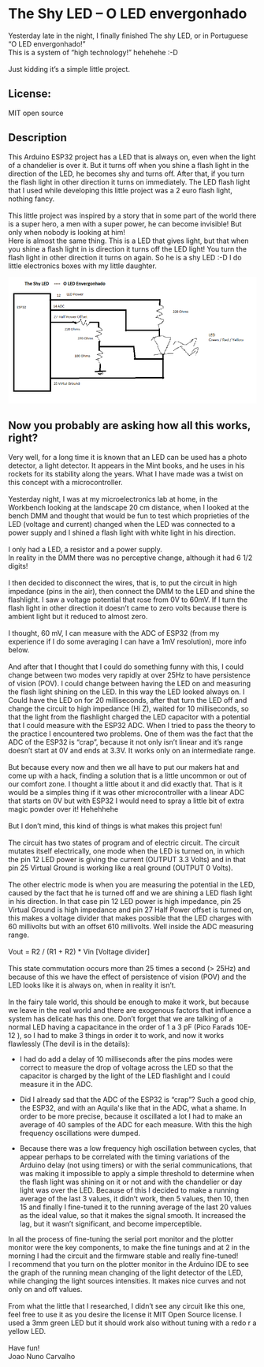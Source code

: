 # The Shy LED – O LED envergonhado

Yesterday late in the night, I finally finished The shy LED, or in Portuguese “O LED envergonhado!”<br>
This is a system of “high technology!”  hehehehe :-D<br>  
Just kidding it’s a simple little project.<br>

## License:
MIT open source

## Description

This Arduino ESP32 project has a LED that is always on, even when the light of a chandelier is over it. But it turns off when you shine a flash light in the direction of the LED, he becomes shy and turns off. After that, if you turn the flash light in other direction it turns on immediately. The LED flash light that I used while developing this little project was a 2 euro flash light, nothing fancy.<br> 
<br>
This little project was inspired by a story that in some part of the world there is a super hero, a men with a super power, he can become invisible! But only when nobody is looking at him!<br> 
Here is almost the same thing. This is a LED that gives light, but that when you shine a flash light in is direction it turns off the LED light! You turn the flash light in other direction it turns on again. So he is a shy LED :-D   I do little electronics boxes with my little daughter.<br>

![PNG project schematic](/The_Shy_LED_schematic.png)


## Now you probably are asking how all this works, right?<br>

Very well, for a long time it is known that an LED can be used has a photo detector, a light detector. It appears in the Mint books, and he uses in his rockets for its stability along the years. What I have made was a twist on this concept with a microcontroller.<br>
<br>
Yesterday night, I was at my microelectronics lab at home,  in the Workbench looking at the landscape 20 cm distance, when I looked at the bench DMM and thought that would be fun to test which proprieties of the LED (voltage and current) changed when the LED was connected to a power supply and I shined a flash light with white light in his direction.<br>
<br>
I only had a LED, a resistor and a power supply.<br>
In reality in the DMM there was no perceptive change, although it had 6 1/2  digits!<br>
<br>
I then decided to disconnect the wires, that is, to put the circuit in high impedance (pins in the air), then connect the DMM to the LED and shine the flashlight. I saw a voltage potential that rose from 0V to 60mV. If I turn the flash light in other direction it doesn’t came to zero volts because there is ambient light but it reduced to almost zero.<br>
<br>
I thought, 60 mV, I can measure with the ADC of ESP32 (from my experience if I do some averaging I can have a 1mV resolution), more info below.<br>
<br>
And after that I thought that I could do something funny with this, I could change between two modes very rapidly at over 25Hz to have persistence of vision (POV). I could change between having the LED on and measuring the flash light shining on the LED. In this way the LED looked always on. I Could have the LED on for 20 milliseconds, after that turn the LED off and change the circuit to high impedance (Hi Z), waited for 10 milliseconds, so that the light from the flashlight charged the LED capacitor with a potential that I could measure with the ESP32 ADC. 
When I tried to pass the theory to the practice I encountered two problems. One of them was the fact that the ADC of the ESP32 is “crap”, because it not only isn’t linear and it’s range doesn’t start at 0V and ends at 3.3V. It works only on an intermediate range.<br>
<br>
But because every now and then we all have to put our makers hat and come up with a hack, finding a solution that is a little uncommon or out of our comfort zone. I thought a little about it and did exactly that. That is it would be a simples thing if it was other microcontroller with a linear ADC that starts on 0V but with ESP32 I would need to spray a little bit of extra magic powder over it! Hehehhehe<br>
<br>
But I don’t mind, this kind of things is what makes this project fun!<br>
<br>
The circuit has two states of program and of electric circuit. The circuit mutates itself electrically, one mode when the LED is turned on, in which the pin 12 LED power is giving the current (OUTPUT 3.3 Volts) and in that pin 25 Virtual Ground is working like a real ground (OUTPUT 0 Volts).<br>
<br>
The other electric mode is when you are measuring the potential in the LED, caused by the fact that he is turned off and we are shining a LED flash light in his direction. In that case pin 12 LED power is high impedance, pin 25 Virtual Ground  is high impedance and pin 27 Half Power offset is turned on, this makes a voltage divider that makes possible that the LED charges with 60 millivolts but with an offset 610 millivolts. Well inside the ADC measuring range.<br>
<br>
Vout = R2  /  (R1 + R2)  * Vin       [Voltage divider]<br>
<br>
This state commutation occurs more than 25 times a second (> 25Hz) and because of this we have the effect of persistence of vision (POV) and the LED looks like it is always on, when in reality it isn’t.<br>
<br>
In the fairy tale world, this should be enough to make it work, but because we leave in the real world and there are exogenous factors that influence a system has delicate has this one. Don’t forget that we are talking of a normal LED having a capacitance in the order of 1 a 3 pF (Pico Farads 10E-12 ), so I had to make 3 things in order it to work, and now it works flawlessly (The devil is in the details):<br>

* I had do add a delay of 10 milliseconds after the pins modes were correct to measure the drop of voltage across the LED so that the capacitor is charged by the light of the LED flashlight and I could measure it in the ADC.

* Did I already sad that the ADC of the ESP32 is “crap”? Such a good chip, the ESP32, and with an Aquila's like that in the ADC, what a shame.  In order to be more precise, because it oscillated a lot I had to make an average of 40 samples of the ADC for each measure. With this the high frequency oscillations were dumped.

* Because there was a low frequency high oscillation between cycles, that appear perhaps to be correlated with the timing variations of the Arduino delay (not using timers) or with the serial communications, that was making it impossible to apply a simple threshold to determine when the flash light was shining on it or not and with the chandelier or day light was over the LED.
Because of this I decided to make a running average of the last 3 values, it didn’t work, then 5 values, then 10, then 15 and finally I fine-tuned it to the running average of the last 20 values as the ideal value, so that it makes the signal smooth.  It increased the lag, but it wasn’t significant, and become imperceptible.  

In all the process of fine-tuning the serial port monitor and the plotter monitor were the key components, to make the fine tunings and at 2 in the morning I had the circuit and the firmware stable and really fine-tuned!<br> 
I recommend that you turn on the plotter monitor in the Arduino IDE to see the graph of the running mean changing of the light detector of the LED, while changing the light sources intensities. It makes nice curves and not only on and off values.<br>
<br>
From what the little that I researched, I didn’t see any circuit like this one, feel free to use it as you desire the license it MIT Open Source license. I used a 3mm green LED but it should work also without tuning with a redo r a yellow LED.<br>
<br>
Have fun!<br>
Joao Nuno Carvalho<br>



